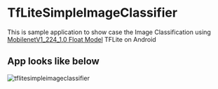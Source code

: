 # TfLiteSimpleImageClassifier
This is sample application to show case the Image Classification using [MobilenetV1_224_1.0 Float Model](https://arxiv.org/pdf/1704.04861.pdf) TFLite on Android

## App looks like below
![tflitesimpleimageclassifier](https://user-images.githubusercontent.com/1670297/40036503-6aa91862-5825-11e8-9c87-83b1bc3c812a.gif)

